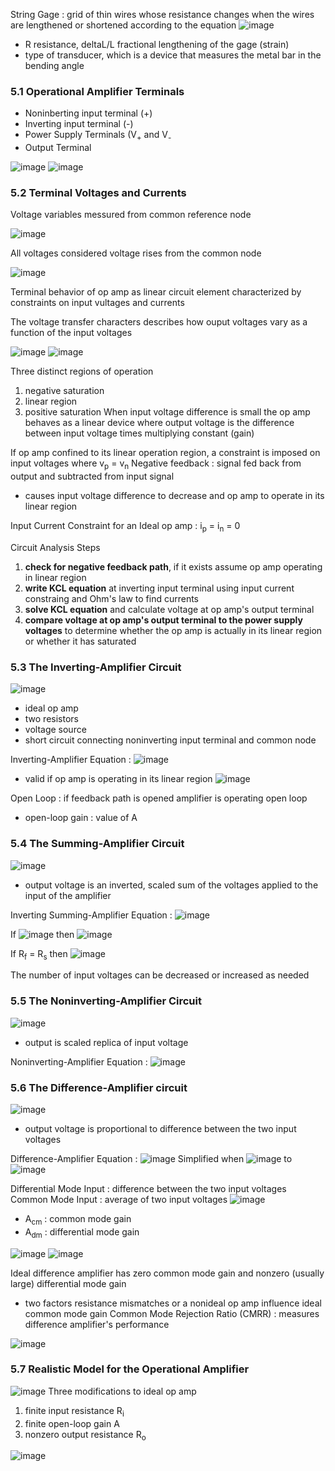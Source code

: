 String Gage : grid of thin wires whose resistance changes when the wires are lengthened or shortened according to the equation  ![image](https://github.com/user-attachments/assets/263fd5f4-c729-462e-b95d-de8a203b8eea)
- R resistance, deltaL/L fractional lengthening of the gage (strain)
- type of transducer, which is a device that measures the metal bar in the bending angle

### 5.1 Operational Amplifier Terminals 
- Noninberting input terminal (+)
- Inverting input terminal (-)
- Power Supply Terminals (V<sub>+</sub> and V<sub>-</sub>
- Output Terminal

![image](https://github.com/user-attachments/assets/e4758340-00e8-4aa3-9d18-21272d86b96e) ![image](https://github.com/user-attachments/assets/f2da6088-dd38-470a-ac79-cf271d68bba9)

### 5.2 Terminal Voltages and Currents 
Voltage variables messured from common reference node

![image](https://github.com/user-attachments/assets/a4cf15fa-50eb-4f88-9023-781be90d2c11)

All voltages considered voltage rises from the common node

![image](https://github.com/user-attachments/assets/16cf1877-5989-44df-b9d1-2cb17758cab8)

Terminal behavior of op amp as linear circuit element characterized by constraints on input vultages and currents

The voltage transfer characters describes how ouput voltages vary as a function of the input voltages 

![image](https://github.com/user-attachments/assets/68998348-8e89-489c-b125-0062ff364c68)
![image](https://github.com/user-attachments/assets/0e11dc75-9360-4a22-afcd-19309ff6dbe0)

Three distinct regions of operation 
1. negative saturation
2. linear region
3. positive saturation
When input voltage difference is small the op amp behaves as a linear device where output voltage is the difference between input voltage times multiplying constant (gain)

If op amp confined to its linear operation region, a constraint is imposed on input voltages where v<sub>p</sub> = v<sub>n</sub>
Negative feedback : signal fed back from output and subtracted from input signal 
- causes input voltage difference to decrease and op amp to operate in its linear region 


Input Current Constraint for an Ideal op amp : i<sub>p</sub> = i<sub>n</sub> = 0

Circuit Analysis Steps 
1. **check for negative feedback path**, if it exists assume op amp operating in linear region
2. **write KCL equation** at inverting input terminal using input current constraing and Ohm's law to find currents
3. **solve KCL equation** and calculate voltage at op amp's output terminal
4. **compare voltage at op amp's output terminal to the power supply voltages** to determine whether the op amp is actually in its linear region or whether it has saturated 

### 5.3 The Inverting-Amplifier Circuit 

![image](https://github.com/user-attachments/assets/af540405-67fd-4e09-954a-499422be6c27)
- ideal op amp
- two resistors
- voltage source
- short circuit connecting noninverting input terminal and common node

Inverting-Amplifier Equation : ![image](https://github.com/user-attachments/assets/bb50858e-083c-43ef-84fc-375171753169)
- valid if op amp is operating in its linear region
![image](https://github.com/user-attachments/assets/a5188da6-6fcc-44d8-84d1-65c5bd17a24e)

Open Loop : if feedback path is opened amplifier is operating open loop 
- open-loop gain : value of A

### 5.4 The Summing-Amplifier Circuit
![image](https://github.com/user-attachments/assets/dfe097a7-81e3-4a70-b3f4-ca56ba53c024)
- output voltage is an inverted, scaled sum of the voltages applied to the input of the amplifier

Inverting Summing-Amplifier Equation : ![image](https://github.com/user-attachments/assets/4ddcaf82-d727-406a-99c0-09e06c9c045b)

If  ![image](https://github.com/user-attachments/assets/bae8ca24-f027-47f0-8a79-0aa3508450d9) then ![image](https://github.com/user-attachments/assets/d8ef01a6-47ea-4d30-a39c-7036f7b05098)

If R<sub>f</sub> = R<sub>s</sub> then ![image](https://github.com/user-attachments/assets/c3a83f70-facb-46f2-a7e5-35afd9496e28)

The number of input voltages can be decreased or increased as needed

### 5.5 The Noninverting-Amplifier Circuit
![image](https://github.com/user-attachments/assets/96dd90dd-f160-45e9-88c0-14ae5bae8e2c)
- output is scaled replica of input voltage

Noninverting-Amplifier Equation : ![image](https://github.com/user-attachments/assets/98016c07-ec05-42a5-b92e-e441ea1ac523)

### 5.6 The Difference-Amplifier circuit 
![image](https://github.com/user-attachments/assets/17684bde-d972-418a-ac13-b54cb7076ba1)
- output voltage is proportional to difference between the two input voltages 

Difference-Amplifier Equation : ![image](https://github.com/user-attachments/assets/33b8076c-f30a-42be-b27a-07d2d83176c7)
Simplified when ![image](https://github.com/user-attachments/assets/90dc579f-37c2-4bb9-95ba-ec7b460d2fa4) to ![image](https://github.com/user-attachments/assets/ad0bbb72-0349-4427-90b6-8ffa704a651d)

Differential Mode Input : difference between the two input voltages 
Common Mode Input : average of two input voltages 
![image](https://github.com/user-attachments/assets/3611aaa6-3c3d-4e4d-bcfc-388536d3b866)
- A<sub>cm</sub> : common mode gain
- A<sub>dm</sub> : differential mode gain

![image](https://github.com/user-attachments/assets/18a2c06e-2f91-435f-8906-7ad95ee2d962)
![image](https://github.com/user-attachments/assets/df683fb6-820f-4b1b-8a37-263ad7e5d448)

Ideal difference amplifier has zero common mode gain and nonzero (usually large) differential mode gain 
- two factors resistance mismatches or a nonideal op amp influence ideal common mode gain 
Common Mode Rejection Ratio (CMRR) : measures difference amplifier's performance

![image](https://github.com/user-attachments/assets/06c5aa92-674a-47eb-b85d-14e15269daee)

### 5.7 Realistic Model for the Operational Amplifier 
![image](https://github.com/user-attachments/assets/8efb32e5-2ecb-4b7c-9ffe-96479dd7448e)
Three modifications to ideal op amp 
1. finite input resistance R<sub>i</sub>
2. finite open-loop gain A
3. nonzero output resistance R<sub>o</sub>

![image](https://github.com/user-attachments/assets/1bb8b255-6297-42c5-b009-cd3959b5878b)
